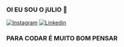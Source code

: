 ### OI EU SOU O jULIO 👋

[![Instagram](https://img.shields.io/badge/Instagram-E4405F?style=for-the-badge&logo=instagram&logoColor=white)](https://instagram.com/juliodev2022)
[![Linkedin](https://img.shields.io/badge/LinkedIn-0077B5?style=for-the-badge&logo=linkedin&logoColor=white)](http://linkdin.com/julio-cesar-736069229)

### PARA CODAR É MUITO BOM PENSAR ###
